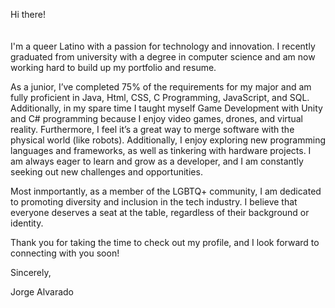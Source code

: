 Hi there! <br><br><br>
I'm a queer Latino with a passion for technology and innovation. I recently graduated from university with a degree in computer science and am now working hard to build up my portfolio and resume. 

As a junior, I’ve completed 75% of the requirements for my major and am fully proficient in Java, Html, CSS, C Programming, JavaScript, and SQL. Additionally, in my spare time I taught myself Game Development with Unity and C# programming because I enjoy video games, drones, and virtual reality. Furthermore, I feel it’s a great way to merge software with the physical world (like robots). Additionally, I enjoy exploring new programming languages and frameworks, as well as tinkering with hardware projects. I am always eager to learn and grow as a developer, and I am constantly seeking out new challenges and opportunities.

Most inmportantly, as a member of the LGBTQ+ community, I am dedicated to promoting diversity and inclusion in the tech industry. I believe that everyone deserves a seat at the table, regardless of their background or identity.

Thank you for taking the time to check out my profile, and I look forward to connecting with you soon!

Sincerely,

Jorge Alvarado
